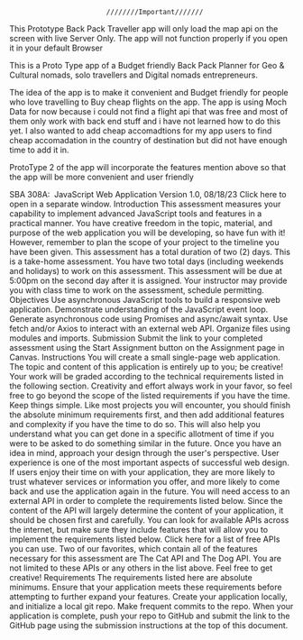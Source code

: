                         
                        
                            ////////Important///////


This Prototype Back Pack Traveller app will only load the map api on the screen with live Server Only. 
The app will not function properly if you open it in your default Browser


This is a Proto Type app of a Budget friendly Back Pack Planner for Geo & Cultural nomads, solo travellers and Digital nomads entrepreneurs.

The idea of the app is to make it convenient and Budget friendly for people who love travelling to Buy cheap flights on the app. The app is using Moch Data for now because i could not find a flight api that was free and most of them only work with back end stuff and i have not learned how to do this yet. I also wanted to add cheap accomadtions for my app users to find cheap accomadation in the country of destination but did not have enough time to add it in.  

ProtoType 2 of the app will incorporate the features mention above so that the app will be more convenient and user friendly






SBA 308A:  JavaScript Web Application
Version 1.0, 08/18/23 Click here to open in a separate window.
Introduction
This assessment measures your capability to implement advanced JavaScript tools and features in a practical manner. You have creative freedom in the topic, material, and purpose of the web application you will be developing, so have fun with it! However, remember to plan the scope of your project to the timeline you have been given.
This assessment has a total duration of two (2) days. This is a take-home assessment.
You have two total days (including weekends and holidays) to work on this assessment. This assessment will be due at 5:00pm on the second day after it is assigned. Your instructor may provide you with class time to work on the assessment, schedule permitting.
Objectives
Use asynchronous JavaScript tools to build a responsive web application.
Demonstrate understanding of the JavaScript event loop.
Generate asynchronous code using Promises and async/await syntax.
Use fetch and/or Axios to interact with an external web API.
Organize files using modules and imports.
Submission
Submit the link to your completed assessment using the Start Assignment button on the Assignment page in Canvas.
Instructions
You will create a small single-page web application. The topic and content of this application is entirely up to you; be creative!
Your work will be graded according to the technical requirements listed in the following section. Creativity and effort always work in your favor, so feel free to go beyond the scope of the listed requirements if you have the time.
Keep things simple. Like most projects you will encounter, you should finish the absolute minimum requirements first, and then add additional features and complexity if you have the time to do so. This will also help you understand what you can get done in a specific allotment of time if you were to be asked to do something similar in the future.
Once you have an idea in mind, approach your design through the user's perspective. User experience is one of the most important aspects of successful web design. If users enjoy their time on with your application, they are more likely to trust whatever services or information you offer, and more likely to come back and use the application again in the future.
You will need access to an external API in order to complete the requirements listed below. Since the content of the API will largely determine the content of your application, it should be chosen first and carefully. You can look for available APIs across the internet, but make sure they include features that will allow you to implement the requirements listed below.
Click here for a list of free APIs you can use. Two of our favorites, which contain all of the features necessary for this assessment are The Cat API and The Dog API. You are not limited to these APIs or any others in the list above. Feel free to get creative! 
Requirements
The requirements listed here are absolute minimums. Ensure that your application meets these requirements before attempting to further expand your features.
Create your application locally, and initialize a local git repo. Make frequent commits to the repo. When your application is complete, push your repo to GitHub and submit the link to the GitHub page using the submission instructions at the top of this document.